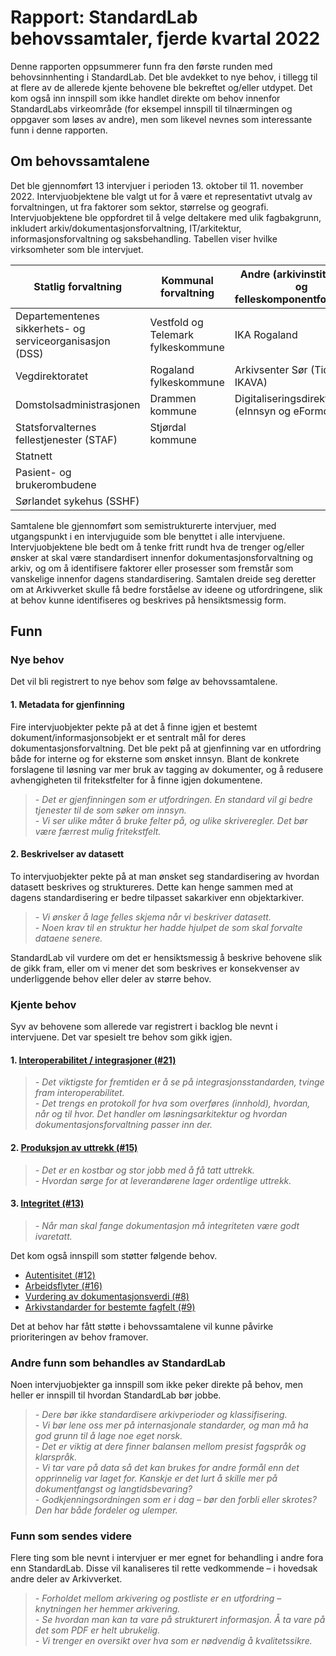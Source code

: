 # Rapport: StandardLab behovssamtaler, fjerde kvartal 2022

Denne rapporten oppsummerer funn fra den første runden med behovsinnhenting i StandardLab. Det ble avdekket to nye behov, i tillegg til at flere av de allerede kjente behovene ble bekreftet og/eller utdypet. Det kom også inn innspill som ikke handlet direkte om behov innenfor StandardLabs virkeområde (for eksempel innspill til tilnærmingen og oppgaver som løses av andre), men som likevel nevnes som interessante funn i denne rapporten.

## Om behovssamtalene

Det ble gjennomført 13 intervjuer i perioden 13. oktober til 11. november 2022. Intervjuobjektene ble valgt ut for å være et representativt utvalg av forvaltningen, ut fra faktorer som sektor, størrelse og geografi. Intervjuobjektene ble oppfordret til å velge deltakere med ulik fagbakgrunn, inkludert arkiv/dokumentasjonsforvaltning, IT/arkitektur, informasjonsforvaltning og saksbehandling. Tabellen viser hvilke virksomheter som ble intervjuet.

| **Statlig forvaltning** | **Kommunal forvaltning** | **Andre (arkivinstitusjoner og felleskomponentforvaltere)** |
| --- | --- | --- |
| Departementenes sikkerhets- og serviceorganisasjon (DSS) | Vestfold og Telemark fylkeskommune | IKA Rogaland |
| Vegdirektoratet | Rogaland fylkeskommune | Arkivsenter Sør (Tidl. IKAVA) |
| Domstolsadministrasjonen | Drammen kommune | Digitaliseringsdirektoratet (eInnsyn og eFormdling) |
| Statsforvalternes fellestjenester (STAF) | Stjørdal kommune | |
| Statnett | | |
| Pasient- og brukerombudene | | |
| Sørlandet sykehus (SSHF) | | |

Samtalene ble gjennomført som semistrukturerte intervjuer, med utgangspunkt i en intervjuguide som ble benyttet i alle intervjuene. Intervjuobjektene ble bedt om å tenke fritt rundt hva de trenger og/eller ønsker at skal være standardisert innenfor dokumentasjonsforvaltning og arkiv, og om å identifisere faktorer eller prosesser som fremstår som vanskelige innenfor dagens standardisering. Samtalen dreide seg deretter om at Arkivverket skulle få bedre forståelse av ideene og utfordringene, slik at behov kunne identifiseres og beskrives på hensiktsmessig form.

## Funn

### Nye behov

Det vil bli registrert to nye behov som følge av behovssamtalene.

#### 1. Metadata for gjenfinning

Fire intervjuobjekter pekte på at det å finne igjen et bestemt dokument/informasjonsobjekt er et sentralt mål for deres dokumentasjonsforvaltning. Det ble pekt på at gjenfinning var en utfordring både for interne og for eksterne som ønsket innsyn. Blant de konkrete forslagene til løsning var mer bruk av tagging av dokumenter, og å redusere avhengigheten til fritekstfelter for å finne igjen dokumentene.
> _- Det er gjenfinningen som er utfordringen. En standard vil gi bedre tjenester til de som søker om innsyn._  
> _- Vi ser ulike måter å bruke felter på, og ulike skriveregler. Det bør være færrest mulig fritekstfelt._

#### 2. Beskrivelser av datasett

To intervjuobjekter pekte på at man ønsket seg standardisering av hvordan datasett beskrives og struktureres. Dette kan henge sammen med at dagens standardisering er bedre tilpasset sakarkiver enn objektarkiver.
> _- Vi ønsker å lage felles skjema når vi beskriver datasett._  
> _- Noen krav til en struktur her hadde hjulpet de som skal forvalte dataene senere._

StandardLab vil vurdere om det er hensiktsmessig å beskrive behovene slik de gikk fram, eller om vi mener det som beskrives er konsekvenser av underliggende behov eller deler av større behov.

### Kjente behov

Syv av behovene som allerede var registrert i backlog ble nevnt i intervjuene. Det var spesielt tre behov som gikk igjen.

#### 1. [Interoperabilitet / integrasjoner (#21)](https://github.com/arkivverket/standardlab/issues/21)

> _- Det viktigste for fremtiden er å se på integrasjonsstandarden, tvinge fram interoperabilitet._  
> _- Det trengs en protokoll for hva som overføres (innhold), hvordan, når og til hvor. Det handler om løsningsarkitektur og hvordan dokumentasjonsforvaltning passer inn der._

#### 2. [Produksjon av uttrekk (#15)](https://github.com/arkivverket/standardlab/issues/15)

> _- Det er en kostbar og stor jobb med å få tatt uttrekk._  
> _- Hvordan sørge for at leverandørene lager ordentlige uttrekk._

#### 3. [Integritet (#13)](https://github.com/arkivverket/standardlab/issues/13)

> _- Når man skal fange dokumentasjon_ _må_ _integriteten være godt ivaretatt._

Det kom også innspill som støtter følgende behov.

- [Autentisitet (#12)](https://github.com/arkivverket/standardlab/issues/12)
- [Arbeidsflyter (#16)](https://github.com/arkivverket/standardlab/issues/16)
- [Vurdering av dokumentasjonsverdi (#8)](https://github.com/arkivverket/standardlab/issues/8)
- [Arkivstandarder for bestemte fagfelt (#9)](https://github.com/arkivverket/standardlab/issues/9)

Det at behov har fått støtte i behovssamtalene vil kunne påvirke prioriteringen av behov framover.

### Andre funn som behandles av StandardLab

Noen intervjuobjekter ga innspill som ikke peker direkte på behov, men heller er innspill til hvordan StandardLab bør jobbe.

> _- Dere bør ikke standardisere arkivperioder og klassifisering._  
> _- Vi bør lene oss mer på internasjonale standarder, og man må ha god grunn til å lage noe eget norsk._  
> _- Det er viktig at dere finner balansen mellom presist fagspråk og klarspråk._  
> _- Vi tar vare på data så det kan brukes for andre formål enn det opprinnelig var laget for. Kanskje er det lurt å skille mer på dokumentfangst og langtidsbevaring?_  
> _- Godkjenningsordningen som er i dag – bør den forbli eller skrotes? Den har både fordeler og ulemper._

### Funn som sendes videre

Flere ting som ble nevnt i intervjuer er mer egnet for behandling i andre fora enn StandardLab. Disse vil kanaliseres til rette vedkommende – i hovedsak andre deler av Arkivverket.

> _- Forholdet mellom arkivering og postliste er en utfordring – knytningen her hemmer arkivering._  
> _- Se hvordan man kan ta vare på strukturert informasjon. Å ta vare på det som PDF er helt ubrukelig._  
> _- Vi trenger en oversikt over hva som er nødvendig å kvalitetssikre._
